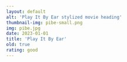 ```yaml
---
layout: default
alt: 'Play It By Ear stylized movie heading'
thumbnail-img: pibe-small.png
img: pibe.jpg
date: 2023-01-01
title: 'Play It By Ear'
old: true
rating: good
---
```

